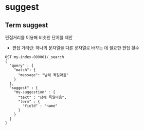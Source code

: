 # suggest
## Term suggest
편집거리를 이용해 비슷한 단어를 제안
- 편집 거리란: 하나의 문자열을 다른 문자열로 바꾸는 데 필요한 편집 횟수
```
OST my-index-000001/_search
{
  "query" : {
    "match": {
      "message": "남해 독일마음"
    }
  },
  "suggest" : {
    "my-suggestion" : {
      "text" : "남해 독일마음",
      "term" : {
        "field" : "name"
      }
    }
  }
}
```

